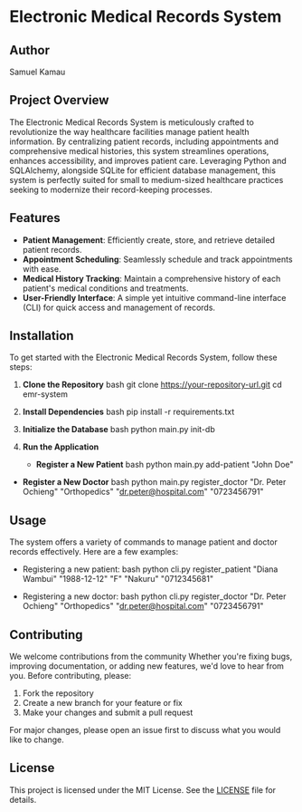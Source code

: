 # Electronic Medical Records System

## Author

Samuel Kamau

## Project Overview

The Electronic Medical Records System is meticulously crafted to revolutionize the way healthcare facilities manage patient health information. By centralizing patient records, including appointments and comprehensive medical histories, this system streamlines operations, enhances accessibility, and improves patient care. Leveraging Python and SQLAlchemy, alongside SQLite for efficient database management, this system is perfectly suited for small to medium-sized healthcare practices seeking to modernize their record-keeping processes.

## Features

- **Patient Management**: Efficiently create, store, and retrieve detailed patient records.
- **Appointment Scheduling**: Seamlessly schedule and track appointments with ease.
- **Medical History Tracking**: Maintain a comprehensive history of each patient's medical conditions and treatments.
- **User-Friendly Interface**: A simple yet intuitive command-line interface (CLI) for quick access and management of records.

## Installation

To get started with the Electronic Medical Records System, follow these steps:

1. **Clone the Repository**
   bash git clone https://your-repository-url.git cd emr-system

2. **Install Dependencies**
   bash pip install -r requirements.txt

3. **Initialize the Database**
   bash python main.py init-db

4. **Run the Application**
   - **Register a New Patient**
     bash python main.py add-patient "John Doe"

- **Register a New Doctor**
  bash python main.py register_doctor "Dr. Peter Ochieng" "Orthopedics" "dr.peter@hospital.com" "0723456791"

## Usage

The system offers a variety of commands to manage patient and doctor records effectively. Here are a few examples:

- Registering a new patient:
  bash python cli.py register_patient "Diana Wambui" "1988-12-12" "F" "Nakuru" "0712345681"

- Registering a new doctor:
  bash python cli.py register_doctor "Dr. Peter Ochieng" "Orthopedics" "dr.peter@hospital.com" "0723456791"

## Contributing

We welcome contributions from the community Whether you're fixing bugs, improving documentation, or adding new features, we'd love to hear from you. Before contributing, please:

1. Fork the repository
2. Create a new branch for your feature or fix
3. Make your changes and submit a pull request

For major changes, please open an issue first to discuss what you would like to change.

## License

This project is licensed under the MIT License. See the [LICENSE](./LICENSE) file for details.
